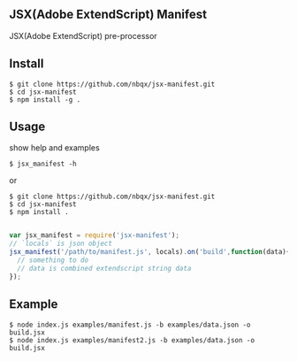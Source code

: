 ## JSX(Adobe ExtendScript) Manifest

JSX(Adobe ExtendScript) pre-processor

## Install

    $ git clone https://github.com/nbqx/jsx-manifest.git
    $ cd jsx-manifest
    $ npm install -g .

## Usage

show help and examples

    $ jsx_manifest -h 

or

    $ git clone https://github.com/nbqx/jsx-manifest.git
    $ cd jsx-manifest
    $ npm install .

``` js

var jsx_manifest = require('jsx-manifest');
// `locals` is json object
jsx_manifest('/path/to/manifest.js', locals).on('build',function(data){
  // something to do
  // data is combined extendscript string data
});

```

## Example

    $ node index.js examples/manifest.js -b examples/data.json -o build.jsx
    $ node index.js examples/manifest2.js -b examples/data.json -o build.jsx

